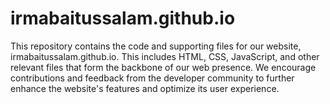 # irmabaitussalam.github.io
This repository contains the code and supporting files for our website, irmabaitussalam.github.io. This includes HTML, CSS, JavaScript, and other relevant files that form the backbone of our web presence. We encourage contributions and feedback from the developer community to further enhance the website's features and optimize its user experience.
